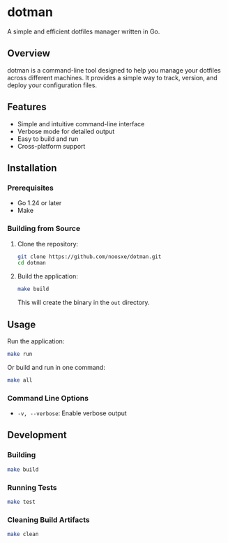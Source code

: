 # dotman

A simple and efficient dotfiles manager written in Go.

## Overview

dotman is a command-line tool designed to help you manage your dotfiles across different machines. It provides a simple way to track, version, and deploy your configuration files.

## Features

- Simple and intuitive command-line interface
- Verbose mode for detailed output
- Easy to build and run
- Cross-platform support

## Installation

### Prerequisites

- Go 1.24 or later
- Make

### Building from Source

1. Clone the repository:
   ```bash
   git clone https://github.com/noosxe/dotman.git
   cd dotman
   ```

2. Build the application:
   ```bash
   make build
   ```

   This will create the binary in the `out` directory.

## Usage

Run the application:
```bash
make run
```

Or build and run in one command:
```bash
make all
```

### Command Line Options

- `-v, --verbose`: Enable verbose output

## Development

### Building

```bash
make build
```

### Running Tests

```bash
make test
```

### Cleaning Build Artifacts

```bash
make clean
```
